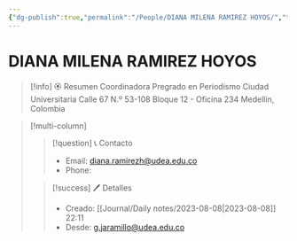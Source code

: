 ```yaml
---
{"dg-publish":true,"permalink":"/People/DIANA MILENA RAMIREZ HOYOS/","title":"DIANA MILENA RAMIREZ HOYOS","tags":["Person"],"created":"2023-08-08T02:14:59.383-05:00","updated":"2023-09-08T19:36:23.039-05:00"}
---
```


# DIANA MILENA RAMIREZ HOYOS

> [!info] 🏵️ Resumen
> Coordinadora
> Pregrado en Periodismo
> Ciudad Universitaria Calle 67 N.º 53-108 Bloque 12 - Oficina 234
> Medellín, Colombia

> [!multi-column]
> 
> > [!question] 📞 Contacto
> > - Email: diana.ramirezh@udea.edu.co 
> > - Phone:  
> 
> > [!success] 🖊️ Detalles
> > - Creado: [[Journal/Daily notes/2023-08-08\|2023-08-08]] 22:11
> > - Desde: g.jaramillo@udea.edu.co  
